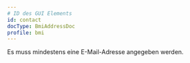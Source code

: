 ```yaml
---
# ID des GUI Elements
id: contact
docType: BmiAddressDoc
profile: bmi
---
```


Es muss mindestens eine E-Mail-Adresse angegeben werden.
